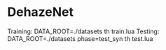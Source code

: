 # DehazeNet
Training:
DATA_ROOT=./datasets th train.lua
Testing:
DATA_ROOT=./datasets phase=test_syn th test.lua
